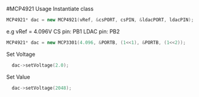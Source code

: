 #MCP4921 Usage
Instantiate class
```C++
MCP4921* dac = new MCP4921(vRef, &csPORT, csPIN, &ldacPORT, ldacPIN);
```
e.g
vRef = 4.096V CS pin: PB1 LDAC pin: PB2
```C++
MCP4921* dac = new MCP3301(4.096, &PORTB, (1<<1), &PORTB, (1<<2));
```
Set Voltage
```C++
  dac->setVoltage(2.0);
```
Set Value
```C++
  dac->setVoltage(2048);
```
